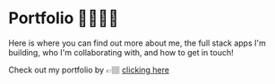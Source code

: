 # Portfolio 👩🏽‍💻🚀

Here is where you can find out more about me, the full stack apps I'm building, who I'm collaborating with, and how to get in touch!

 Check out my portfolio by 👉🏽 [clicking here](www.fernandamarroquin.com)
